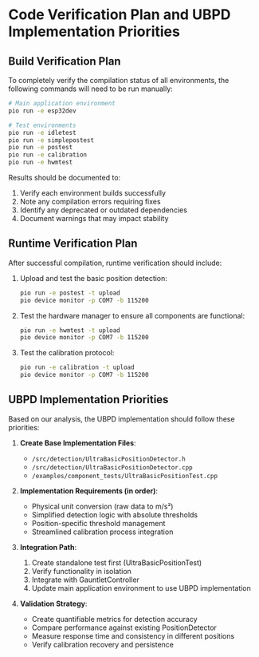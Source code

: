 # Code Verification Plan and UBPD Implementation Priorities

## Build Verification Plan

To completely verify the compilation status of all environments, the following commands will need to be run manually:

```bash
# Main application environment
pio run -e esp32dev

# Test environments
pio run -e idletest
pio run -e simplepostest
pio run -e postest
pio run -e calibration
pio run -e hwmtest
```

Results should be documented to:
1. Verify each environment builds successfully
2. Note any compilation errors requiring fixes
3. Identify any deprecated or outdated dependencies
4. Document warnings that may impact stability

## Runtime Verification Plan

After successful compilation, runtime verification should include:

1. Upload and test the basic position detection:
   ```bash
   pio run -e postest -t upload
   pio device monitor -p COM7 -b 115200
   ```

2. Test the hardware manager to ensure all components are functional:
   ```bash
   pio run -e hwmtest -t upload
   pio device monitor -p COM7 -b 115200
   ```

3. Test the calibration protocol:
   ```bash
   pio run -e calibration -t upload
   pio device monitor -p COM7 -b 115200
   ```

## UBPD Implementation Priorities

Based on our analysis, the UBPD implementation should follow these priorities:

1. **Create Base Implementation Files**:
   - `/src/detection/UltraBasicPositionDetector.h`
   - `/src/detection/UltraBasicPositionDetector.cpp`
   - `/examples/component_tests/UltraBasicPositionTest.cpp`

2. **Implementation Requirements (in order)**:
   - Physical unit conversion (raw data to m/s²)
   - Simplified detection logic with absolute thresholds
   - Position-specific threshold management
   - Streamlined calibration process integration

3. **Integration Path**:
   1. Create standalone test first (UltraBasicPositionTest)
   2. Verify functionality in isolation
   3. Integrate with GauntletController
   4. Update main application environment to use UBPD implementation

4. **Validation Strategy**:
   - Create quantifiable metrics for detection accuracy
   - Compare performance against existing PositionDetector
   - Measure response time and consistency in different positions
   - Verify calibration recovery and persistence 
